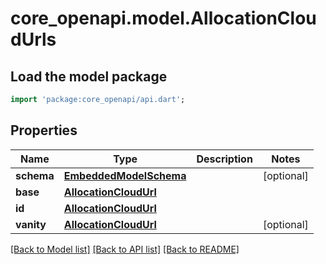 # core_openapi.model.AllocationCloudUrls

## Load the model package
```dart
import 'package:core_openapi/api.dart';
```

## Properties
Name | Type | Description | Notes
------------ | ------------- | ------------- | -------------
**schema** | [**EmbeddedModelSchema**](EmbeddedModelSchema.md) |  | [optional] 
**base** | [**AllocationCloudUrl**](AllocationCloudUrl.md) |  | 
**id** | [**AllocationCloudUrl**](AllocationCloudUrl.md) |  | 
**vanity** | [**AllocationCloudUrl**](AllocationCloudUrl.md) |  | [optional] 

[[Back to Model list]](../README.md#documentation-for-models) [[Back to API list]](../README.md#documentation-for-api-endpoints) [[Back to README]](../README.md)


